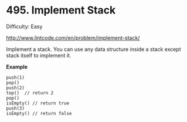 # 495. Implement Stack

Difficulty: Easy

http://www.lintcode.com/en/problem/implement-stack/

Implement a stack. You can use any data structure inside a stack except stack itself to implement it.

**Example**  
```
push(1)
pop()
push(2)
top()  // return 2
pop()
isEmpty() // return true
push(3)
isEmpty() // return false
```
